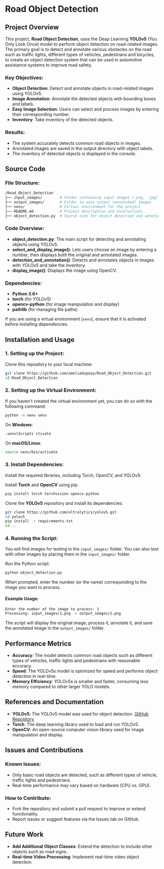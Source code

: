 
# Road Object Detection

## Project Overview

This project, **Road Object Detection**, uses the Deap Learning **YOLOv5** (You Only Look Once) model to perform object detection on road-related images. The primary goal is to detect and annotate various obstacles on the road such as traffic lights, different types of vehicles, pedestrians and bicycles, to create an object detection system that can be used in automotive assistance systems to improve road safety.

### Key Objectives:
- **Object Detection**: Detect and annotate objects in road-related images using YOLOv5.
- **Image Annotation**: Annotate the detected objects with bounding boxes and labels.
- **Easy Image Selection**: Users can select and process images by entering their corresponding number.
- **Inventory**: Take inventory of the detected objects.

### Results:
- The system accurately detects common road objects in images.
- Annotated images are saved in the output directory with object labels.
- The inventory of detected objects is displayed in the console.

## Source Code

### File Structure:

```bash
/Road_Object_Detection
├── input_images/        # Folder containing input images (.png, .jpg)  
├── output_images/       # Folder to save output (annotated) images  
├── venv/                # Virtual environment for the project  
├── README.md            # Project description and instructions  
├── object_detection.py  # Source code for object detection and annotation  
```

### Code Overview:
- **object_detection.py**: The main script for detecting and annotating objects using YOLOv5.
- **select_and_display_image()**: Lets users choose an image by entering a number, then displays both the original and annotated images.
- **detection_and_annotation()**: Detects and annotates objects in images with YOLOv5 and take the inventory.
- **display_image()**: Displays the image using OpenCV.

### Dependencies:
- **Python 3.6+**
- **torch** (for YOLOv5)
- **opencv-python** (for image manipulation and display)
- **pathlib** (for managing file paths)

If you are using a virtual environment (`venv`), ensure that it is activated before installing dependencies.

## Installation and Usage

### 1. Setting up the Project:

Clone this repository to your local machine:

```bash
git clone https://github.com/ameliedupouy/Road_Object_Detection.git
cd Road_Object_Detection
```

### 2. Setting up the Virtual Environment:

If you haven't created the virtual environment yet, you can do so with the following command:

```bash
python -m venv venv
```

On **Windows**:

```bash
.venv\Scripts ctivate
```

On **macOS/Linux**:

```bash
source venv/bin/activate
```

### 3. Install Dependencies:

Install the required libraries, including Torch, OpenCV, and YOLOv5:

Install **Torch** and **OpenCV** using pip:

```bash
pip install torch torchvision opencv-python
```

Clone the **YOLOv5** repository and install its dependencies:

```bash
git clone https://github.com/ultralytics/yolov5.git
cd yolov5
pip install -r requirements.txt
cd ..
```

### 4. Running the Script:
You will find images for testing in the `input_images/` folder. You can also test with other images by placing them in the `input_images/` folder.

Run the Python script:

```bash
python object_detection.py
```

When prompted, enter the number (or the name) corresponding to the image you want to process.

#### Example Usage:

```bash
Enter the number of the image to process: 1
Processing: input_images/1.png -> output_images/1.png
```

The script will display the original image, process it, annotate it, and save the annotated image in the `output_images/` folder.


## Performance Metrics

- **Accuracy**: The model detects common road objects such as different types of vehicles, traffic lights and pedestrians with reasonable accuracy.
- **Speed**: The YOLOv5s model is optimized for speed and performs object detection in real-time.
- **Memory Efficiency**: YOLOv5s is smaller and faster, consuming less memory compared to other larger YOLO models.

## References and Documentation

- **YOLOv5**: The YOLOv5 model was used for object detection. [GitHub Repository](https://github.com/ultralytics/yolov5)
- **Torch**: The deep learning library used to load and run YOLOv5.
- **OpenCV**: An open-source computer vision library used for image manipulation and display.

## Issues and Contributions

### Known Issues:
- Only basic road objects are detected, such as different types of vehicle, traffic lights and pedestrians.
- Real-time performance may vary based on hardware (CPU vs. GPU).

### How to Contribute:
- Fork the repository and submit a pull request to improve or extend functionality.
- Report issues or suggest features via the Issues tab on GitHub.

## Future Work

- **Add Additional Object Classes**: Extend the detection to include other objects such as road signs.
- **Real-time Video Processing**: Implement real-time video object detection.

